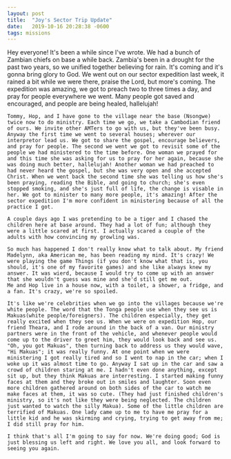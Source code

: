 ```yaml
---
layout: post
title:  "Joy's Sector Trip Update"
date:   2019-10-16 20:28:38 -0600
tags: missions
---
```

  Hey everyone! It's been a while since I've wrote. We had a bunch of Zambian chiefs on base a while back. Zambia's been in a drought for the past two years, so we unified together believing for rain. It's coming and it's gonna bring glory to God. We went out on our sector expedition last week, it rained a bit while we were there, praise the Lord, but more's coming. The expedition was amazing, we got to preach two to three times a day, and pray for people everywhere we went. Many people got saved and encouraged, and people are being healed, hallelujah!

    Tommy, Hop, and I have gone to the village near the base (Nsongwe) twice now to do ministry. Each time we go, we take a Cambodian friend of ours. We invite other AMTers to go with us, but they've been busy. Anyway the first time we went to several houses; wherever our interpretor lead us. We got to share the gospel, encourage believers, and pray for people. The second we went we got to revisit some of the people we had ministered to the time before. One woman we prayed for and this time she was asking for us to pray for her again, because she was doing much better, hallelujah! Another woman we had preached to had never heard the gospel, but she was very open and she accepted Christ. When we went back the second time she was telling us how she's been praying, reading the Bible, and going to church; she's even stopped smoking, and she's just full of life, the change is visable in her. We got to minister to many more people, it's amazing! After the sector expedition I'm more confident in ministering because of all the practice I got. 

    A couple days ago I was pretending to be a tiger and I chased the children here at base around. They had a lot of fun; although they were a little scared at first. I actually scared a couple of the adults with how convincing my growling was. 

    So much has happened I don't really know what to talk about. My friend Madelynn, aka American me, has been reading my mind. It's crazy! We were playing the game Things (if you don't know what that is, you should, it's one of my favorite games) and she like always knew my answer. It was wierd, because I would try to come up with an answer that she wouldn't guess was mine and she'd still get me out. 
    Me and Hop live in a house now, with a toilet, a shower, a fridge, and a fan. It's crazy, we're so spoiled. 

    It's like we're celebrities when we go into the villages because we're white people. The word that the Tonga people use when they see us is Makuas(white people/foreigners). The children especially, they get really excited when they see us. When we were on expedition Hop, our friend Theara, and I rode around in the back of a van. Our ministry partners were in the front of the vehicle, and whenever people would come up to the driver to greet him, they would look back and see us. "Oh, you got Makuas", then turning back to address us they would wave, "Hi Makuas"; it was really funny. At one point when we were ministering I got really tired and so I went to nap in the car; when I woke up it was almost time to go. Anyway I sat up in the car and saw a crowd of children staring at me. I hadn't even done anything, except sit up, but they think Makuas are interresting. I started making funny faces at them and they broke out in smiles and laughter. Soon even more children gathered around on both sides of the car to watch me make faces at them, it was so cute. (They had just finished children's ministry, so it's not like they were being neglected. The children just wanted to watch the silly Makua). Some of the little children are terrified of Makuas. One lady came up to me to have me pray for a little kid and he was skirming and crying, trying to get away from me; I did still pray for him.

    I think that's all I'm going to say for now. We're doing good; God is just blessing us left and right. We love you all, and look forward to seeing you again.
